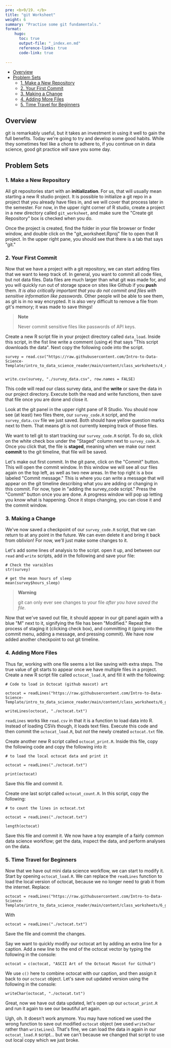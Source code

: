 ```yaml
---
pre: <b>9/19. </b>
title: "git Worksheet"
weight: 6
summary: "Practise some git fundamentals."
format:
    hugo:
      toc: true
      output-file: "_index.en.md"
      reference-links: true
      code-link: true
      
---
```




-   [Overview][]
-   [Problem Sets][]
    -   [1. Make a New Repository][]
    -   [2. Your First Commit][]
    -   [3. Making a Change][]
    -   [4. Adding More Files][]
    -   [5. Time Travel for Beginners][]

## Overview

git is remarkably useful, but it takes an investment in using it well to gain the full benefits. Today we're going to try and develop some good habits. While they sometimes feel like a chore to adhere to, if you continue on in data science, good git practice *will* save you some day.

## Problem Sets

### 1. Make a New Repository

All git repositories start with an **initialization**. For us, that will usually mean starting a new R studio project. It is possible to initialize a git repo in a project that you already have files in, and we will cover that process later in the semester. For now, in the upper right corner of R studio, create a project in a new directory called `git_worksheet`, and make sure the "Create git Repository" box is checked when you do.

Once the project is created, find the folder in your file browser or finder window, and double click on the "git_worksheet.Rproj" file to open that R project. In the upper right pane, you should see that there is a tab that says "git."

### 2. Your First Commit

Now that we have a project with a git repository, we can start adding files that we want to keep track of. In general, you want to commit all code files, but not data files. Data files are much larger than what git was made for, and you will quickly run out of storage space on sites like Github if you **push** them. *It is also critically important that you do not commit and files with sensitive information like passwords*. Other people will be able to see them, as git is in no way encrypted. It is also very difficult to remove a file from git's memory; it was made to save things!

<div>

> **Note**
>
> Never commit sensitive files like passwords of API keys.

</div>

Create a new R script file in your project directory called `data_load`. Inside this script, in the fist line write a comment (using `#`) that says "This script downloads the data". Next copy the following code into the script.

    survey = read.csv("https://raw.githubusercontent.com/Intro-to-Data-Science-Template/intro_to_data_science_reader/main/content/class_worksheets/4_r_rstudio/data/survey_data.csv")


    write.csv(survey, "./survey_data.csv", row.names = FALSE)

This code will read our class survey data, and the **write** or save the data in our project directory. Execute both the read and write functions, then save that file once you are done and close it.

Look at the git panel in the upper right pane of R Studio. You should now see (at least) two files there, our `survey_code.R` script, and the `survey_data.csv` file we just saved. Both should have yellow question marks next to them. That means git is not currently keeping track of those files.

We want to tell git to start tracking our `survey_code.R` script. To do so, click on the white check box under the "Staged" column next to `survey_code.R`. Once you click that, the file is **staged**, meaning when we make our next **commit** to the git timeline, that file will be saved.

Let's make out first commit. In the git pane, click on the "Commit" button. This will open the commit window. In this window we will see all our files again on the top left, as well as two new areas. In the top right is a box labeled "Commit message." This is where you can write a message that will appear on the git timeline describing what you are adding or changing in this commit. For now, type in "adding the survey_code script." Press the "Commit" button once you are done. A progress window will pop up letting you know what is happening. Once it stops changing, you can close it and the commit window.

### 3. Making a Change

We've now saved a checkpoint of our `survey_code.R` script, that we can return to at any point in the future. We can even delete it and bring it back from oblivion! For now, we'll just make some changes to it.

Let's add some lines of analysis to the script. open it up, and between our `read` and `write` scripts, add in the following and save your file:

    # Check the varaibles
    str(survey)

    # get the mean hours of sleep
    mean(survey$hours_sleep)

<div>

> **Warning**
>
> git can only ever see changes to your file *after you have saved the file*.

</div>

Now that we've saved out file, it should appear in our git panel again with a blue "M" next to it, signifying the file has been "Modified." Repeat the process of staging it (clicking check box), and committing it (going into the commit menu, adding a message, and pressing commit). We have now added another checkpoint to out git timeline.

### 4. Adding More Files

Thus far, working with one file seems a lot like saving with extra steps. The true value of git starts to appear once we have multiple files in a project. Create a new R script file called `octocat_load.R`, and fill it with the following:

    # Code to load in Octocat (github mascot) art

    octocat = readLines("https://raw.githubusercontent.com/Intro-to-Data-Science-Template/intro_to_data_science_reader/main/content/class_worksheets/6_git/octocat.txt")

    writeLines(octocat, "./octocat.txt")

`readLines` works like `read.csv` in that it is a function to load data into R. Instead of loading CSVs though, it loads text files. Execute this code and then commit the `octocat_load.R`, but *not* the newly created `octocat.txt` file.

Create another new R script called `octocat_print.R`. Inside this file, copy the following code and copy the following into it:

    # to load the local octocat data and print it

    octocat = readLines("./octocat.txt")

    print(octocat)

Save this file and commit it.

Create one last script called `octocat_count.R`. In this script, copy the following:

    # to count the lines in octocat.txt

    octocat = readLines("./octocat.txt")

    length(octocat)

Save this file and commit it. We now have a toy example of a fairly common data science workflow; get the data, inspect the data, and perform analyses on the data.

### 5. Time Travel for Beginners

Now that we have out mini data science workflow, we can start to modify it. Start by opening `octocat_load.R`. We can replace the `readLines` function to load the local version of octocat, because we no longer need to grab it from the internet. Replace:

    octocat = readLines("https://raw.githubusercontent.com/Intro-to-Data-Science-Template/intro_to_data_science_reader/main/content/class_worksheets/6_git/octocat.txt")

With

    octocat = readLines("./octocat.txt")

Save the file and commit the changes.

Say we want to quickly modify our octocat art by adding an extra line for a caption. Add a new line to the end of the octocat vector by typing the following in the console:

    octocat = c(octocat, "ASCII Art of the Octocat Mascot for Github")

We use `c()` here to combine octocat with our caption, and then assign it back to our `octocat` object. Let's save out updated version using the following in the console:

    writeChar(octocat, "./octocat.txt")

Great, now we have out data updated, let's open up our `octocat_print.R` and run it again to see our beautiful art again.

Ugh, oh. It doesn't work anymore. You may have noticed we used the wrong function to save out modified `octocat` object (we used `writeChar` rather than `writeLines`). That's fine, we can load the data in again in our `octocat_load.R` script... but we can't because we changed that script to use out local copy which we just broke.

  [Overview]: #overview
  [Problem Sets]: #problem-sets
  [1. Make a New Repository]: #make-a-new-repository
  [2. Your First Commit]: #your-first-commit
  [3. Making a Change]: #making-a-change
  [4. Adding More Files]: #adding-more-files
  [5. Time Travel for Beginners]: #time-travel-for-beginners
